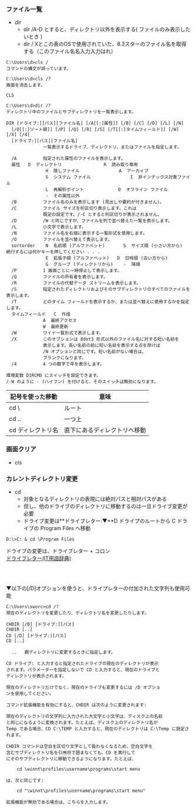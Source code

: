 ### ファイル一覧

- dir
  - dir /A-D とすると、ディレクトリ以外を表示する( ファイルのみ表示したいとき )
  - dir / Xとこの表のOSで使用されていた、8.3スターのファイル名を取得する（このファイル名名入力入力はれ）
```
C:\Users\d>cls /
コマンドの構文が誤っています。

C:\Users\d>cls /?
画面を消去します。

CLS

C:\Users\d>dir /?
ディレクトリ中のファイルとサブディレクトリを一覧表示します。

DIR [ドライブ:][パス][ファイル名] [/A[[:]属性]] [/B] [/C] [/D] [/L] [/N]
  [/O[[:]ソート順]] [/P] [/Q] [/R] [/S] [/T[[:]タイムフィールド]] [/W] [/X] [/4]
  [ドライブ:][パス][ファイル名]
              一覧表示するドライブ、ディレクトリ、またはファイルを指定します。

  /A          指定された属性のファイルを表示します。
  属性   D  ディレクトリ                R  読み取り専用
               H  隠しファイル               A  アーカイブ
               S  システム ファイル               I  非インデックス対象ファイル
               L  再解析ポイント             O  オフライン ファイル
               -  その属性以外
  /B          ファイル名のみを表示します (見出しや要約が付きません)。
  /C          ファイル サイズを桁区切り表示します。これは
              既定の設定です。/-C とすると桁区切りが表示されません。
  /D          /W と同じですが、ファイルを列で並べ替えた一覧を表示します。
  /L          小文字で表示します。
  /N          ファイル名を右端に表示する一覧形式を使用します。
  /O          ファイルを並べ替えて表示します。
  sortorder    N  名前順 (アルファベット)       S  サイズ順 (小さい方から)
続行するには何かキーを押してください . . .
               E  拡張子順 (アルファベット)   D  日時順 (古い方から)
               G  グループ (ディレクトリから)    -  降順
  /P          1 画面ごとに一時停止して表示します。
  /Q          ファイルの所有者を表示します。
  /R          ファイルの代替データ ストリームを表示します。
  /S          指定されたディレクトリおよびそのサブディレクトリのすべてのファイルを表示します。
  /T          どのタイム フィールドを表示するか、または並べ替えに使用するかを指定します。
  タイムフィールド   C  作成
              A  最終アクセス
              W  最終更新
  /W          ワイド一覧形式で表示します。
  /X          このオプションは 8dot3 形式以外のファイル名に対する短い名前を
              表示します。長い名前の前に短い名前を表示する点を除けば
              /N オプションと同じです。短い名前がない場合は、
              ブランクになります。
  /4          4 つの数字で年を表示します。

環境変数 DIRCMD にスイッチを設定できます。
/-W のように - (ハイフン) を付けると、そのスイッチは無効になります。
```


| 記号を使った移動 | 意味 |
| --- | --- |
| cd \ | ルート |
| cd .. | 一つ上 |
| cd ディレクトリ名 | 直下にあるディレクトリへ移動 |


### 画面クリア

- cls

### カレントディレクトリ変更

- cd
  - 対象となるディレクトリの表現には絶対パスと相対パスがある
  - 但し、他のドライブのディレクトリに移動するのは一旦ドライブ変更が必要
  - ドライブ変更は**ドライブレター:▼**D ドライプのルートから C ドライブの Program Files へ移動

```
D:\>C: & cd \Program Files

```
ドライブの変更は、ドライブレター + コロン\
[ドライブレター(IT用語辞典)](https://e-words.jp/w/%E3%83%89%E3%83%A9%E3%82%A4%E3%83%96%E3%83%AC%E3%82%BF%E3%83%BC.html)

<br><br>

▼以下の[/D]オプションを使うと、ドライプレターの付加された文字列も使用可能
```
C:\Users\sworc>cd /?
現在のディレクトリを変更したり、ディレクトリ名を変更したりします。

CHDIR [/D] [ドライブ:][パス]
CHDIR [..]
CD [/D] [ドライブ:][パス]
CD [..]

  ..   親ディレクトリに変更するときに指定します。

CD ドライブ: と入力すると指定されたドライブの現在のディレクトリが表示
されます。パラメーターを指定しないで CD と入力すると、現在のドライブと
ディレクトリが表示されます。

現在のディレクトリだけでなく、現在のドライブも変更するには /D オプショ
ンを使用してください。

コマンド拡張機能を有効にすると、CHDIR は次のように変更されます:

現在のディレクトリの文字列に入力された大文字と小文字は、ディスク上の名前
と同じになるように変換されます。たとえば、ディスク上のディレクトリ名が
Temp である場合、CD C:\TEMP と入力すると、現在のディレクトリは C:\Temp に設定さ れます。

CHDIR コマンドは空白を区切り文字として扱わなくなるため、空白文字を
含むサブディレクトリ名を引用符で囲まなくても、CD を実行して
にそのサブディレクトリに移動できるようになります。たとえば、

    cd \winnt\profiles\username\programs\start menu

は、次と同じです:

    cd "\winnt\profiles\username\programs\start menu"

拡張機能が無効である場合は、こちらを入力します。
```

